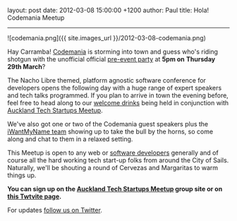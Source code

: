 layout: post
date: 2012-03-08 15:00:00 +1200
author: Paul
title: Hola! Codemania Meetup



----

![codemania.png]({{ site.images_url }}/2012-03-08-codemania.png)

Hay Carramba! [Codemania](http://codemania.co.nz/) is storming into town and guess who's riding shotgun with the unofficial official [pre-event party](http://twtvite.com/iwantmyname-codemania) at **5pm on** **Thursday 29th March**? 

The Nacho Libre themed, platform agnostic software conference for developers opens the following day with a huge range of expert speakers and tech talks programmed. If you plan to arrive in town the evening before, feel free to head along to our [welcome drinks](http://twtvite.com/iwantmyname-codemania) being held in conjunction with [Auckland Tech Startups Meetup](http://www.meetup.com/auckland-tech-startups/).

We've also got one or two of the Codemania guest speakers plus the [iWantMyName team](https://iwantmyname.co.nz/about) showing up to take the bull by the horns, so come along and chat to them in a relaxed setting.

This Meetup is open to any web or [software developers](https://iwantmyname.co.nz/services/developer/) generally and of course all the hard working tech start-up folks from around the City of Sails. Naturally, we'll be shouting a round of Cervezas and Margaritas to warm things up. 

**You can sign up on the [Auckland Tech Startups Meetup](http://www.meetup.com/auckland-tech-startups/) group site or on [this Twtvite page](http://twtvite.com/iwantmyname-codemania).**

For updates [follow us on Twitter](https://twitter.com/#%21/iWantMyNameNZ).
